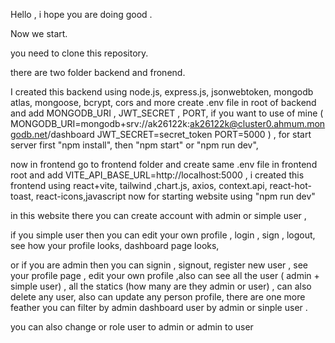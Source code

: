 Hello ,
i hope you are doing good .

Now we start.

you need to clone this repository.

there are two folder backend and fronend.

I created this backend using node.js, express.js, jsonwebtoken, mongodb atlas, mongoose, bcrypt, cors and more
create .env file in root of backend and add MONGODB_URI ,
JWT_SECRET ,
PORT,
if you want to use of mine (
MONGODB_URI=mongodb+srv://ak26122k:ak26122k@cluster0.ahmum.mongodb.net/dashboard
JWT_SECRET=secret_token
PORT=5000
) ,
for start server first "npm install", then "npm start" or "npm run dev",

now in frontend go to frontend folder and create same .env file in frontend root and add VITE_API_BASE_URL=http://localhost:5000 , i created this frontend using react+vite, tailwind ,chart.js, axios, context.api, react-hot-toast, react-icons,javascript now for starting website using "npm run dev"

in this website there you can create account with admin or simple user ,

if you simple user then you can edit your own profile , login , sign , logout, see how your profile looks, dashboard page looks,

or if you are admin then you can signin , signout, register new user , see your profile page , edit your own profile ,also can see all the user ( admin + simple user) , all the statics (how many are they admin or user) , can also delete any user, also can update any person profile, there are one more feather you can filter by admin dashboard user by admin or sinple user .


you can also change or role user to admin or admin to user
